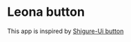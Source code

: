 # Leona button

This app is inspired by [Shigure-Ui button](https://leiros.cloudfree.jp/usbtn/usbtn.html)
